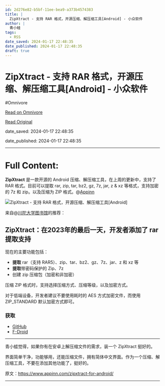 ```yaml
---
id: 2d276e82-b5bf-11ee-bea9-a373b4574383
title: |
  ZipXtract - 支持 RAR 格式，开源压缩、解压缩工具[Android] - 小众软件
author: |
  青小蛙
tags:
  - RSS
date_saved: 2024-01-17 22:48:35
date_published: 2024-01-17 22:48:35
draft: true
---
```


# ZipXtract - 支持 RAR 格式，开源压缩、解压缩工具[Android] - 小众软件
#Omnivore

[Read on Omnivore](https://omnivore.app/me/zip-xtract-rar-android-18d1af58f10)

[Read Original](https://www.appinn.com/zipxtract-for-android/)

date_saved: 2024-01-17 22:48:35

date_published: 2024-01-17 22:48:35

--- 

# Full Content: 

**ZipXtract** 是一款开源的 Android 压缩、解压缩工具，在上周的更新中，支持了 RAR 格式。目前可以提取 rar, zip, tar, bz2, gz, 7z, jar, z & xz 等格式，支持加密的 7z 和 zip。以及压缩为 ZIP 格式。@[Appinn](https://www.appinn.com/zipxtract-for-android/)

![ZipXtract - 支持 RAR 格式，开源压缩、解压缩工具[Android]](https://proxy-prod.omnivore-image-cache.app/1608x700,s_VyH19oAG0F_Q4oPEEypW7xovebovbvDTvBldPf3u6E/https://www.appinn.com/wp-content/uploads/2024/01/Appinn-feature-images-50.jpg "ZipXtract - 支持 RAR 格式，开源压缩、解压缩工具[Android] 1")

来自@[川陀大学图书馆](https://t.me/trantor%5Flibrary/641)的推荐：

## ZipXtract：在2023年的最后一天，开发者添加了 rar 提取支持

现在的主要功能包括：

* **提取** rar（支持 RAR5）、zip、tar、bz2、gz、7z、jar、z 和 xz 等
* **提取**带密码保护的 Zip、7z
* 创建 zip 压缩包（加密和非加密）

压缩 ZIP 格式时，支持选择压缩方式、压缩等级，以及加密方式。

对于低端设备，开发者建议不要使用耗时的 AES 方式加密文件，而使用 ZIP\_STANDARD 默认加密方式即可。

### 获取

* [GitHub](https://github.com/WirelessAlien/ZipXtract)
* [F-Droid](https://f-droid.org/packages/com.wirelessalien.zipxtract/)

---

青小蛙觉得，如果你有在安卓上解压缩文件的需求，装一个 ZipXtract 挺好的。

界面简单干净，功能够用，还能压缩文件，拥有简体中文界面。作为一个压缩、解压缩工具，不要在添加其他功能了，挺好的。

原文：https://www.appinn.com/zipxtract-for-android/

---

